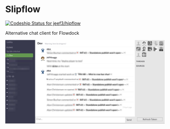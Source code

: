 Slipflow
=======

[ ![Codeship Status for jeef3/hipflow](https://www.codeship.io/projects/57089e40-81b5-0131-7510-26765f6d1d34/status?branch=master)](https://www.codeship.io/projects/14733)

Alternative chat client for Flowdock

![Slipflow screenshot](screenshot.jpg)
